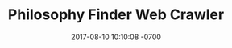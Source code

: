 ---
title: "Philosophy Finder Web Crawler"
description: Like degrees of seperation of Kevin Bacon, but for Philosophy on Wikipedia.
layout: post
date: 2017-08-10 10:10:08 -0700
type: project
category: front-end javascript
tags: none
permalink: /projects/getting-to-philosophy
external_url: https://ericwindmill.github.io/philosphy_finder/
---